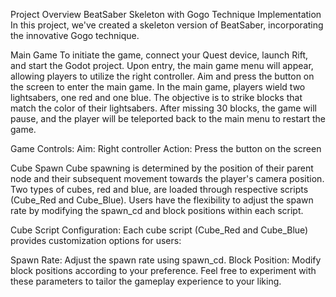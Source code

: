 Project Overview
BeatSaber Skeleton with Gogo Technique Implementation
In this project, we've created a skeleton version of BeatSaber, incorporating the innovative Gogo technique.

Main Game
To initiate the game, connect your Quest device, launch Rift, and start the Godot project. Upon entry, the main game menu will appear, allowing players to utilize the right controller. Aim and press the button on the screen to enter the main game. In the main game, players wield two lightsabers, one red and one blue. The objective is to strike blocks that match the color of their lightsabers. After missing 30 blocks, the game will pause, and the player will be teleported back to the main menu to restart the game.

Game Controls:
Aim: Right controller
Action: Press the button on the screen

Cube Spawn
Cube spawning is determined by the position of their parent node and their subsequent movement towards the player's camera position. Two types of cubes, red and blue, are loaded through respective scripts (Cube_Red and Cube_Blue). Users have the flexibility to adjust the spawn rate by modifying the spawn_cd and block positions within each script.

Cube Script Configuration:
Each cube script (Cube_Red and Cube_Blue) provides customization options for users:

Spawn Rate: Adjust the spawn rate using spawn_cd.
Block Position: Modify block positions according to your preference.
Feel free to experiment with these parameters to tailor the gameplay experience to your liking.
